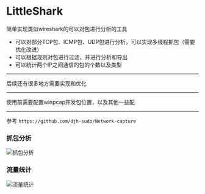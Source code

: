 # LittleShark
简单实现类似wireshark的可以对包进行分析的工具
* 可以对部分TCP包、ICMP包、UDP包进行分析，可以实现多线程抓包（需要优化改进）
* 可以根据规则对包进行过滤，并进行分析和导出
* 可以统计两个IP之间通信的包的个数以及类型

---
后续还有很多地方需要实现和优化

---
使用前需要配置winpcap开发包位置，以及其他一些配

---

参考 `https://github.com/djh-sudo/Network-capture`

### 抓包分析
![抓包分析](https://github.com/ky0ma/Network_Capture/blob/main/img/%E6%8A%93%E5%8C%85%E5%88%86%E6%9E%90.png)

### 流量统计
![流量统计](https://github.com/ky0ma/Network_Capture/blob/main/img/%E6%B5%81%E9%87%8F%E7%BB%9F%E8%AE%A1.png)


